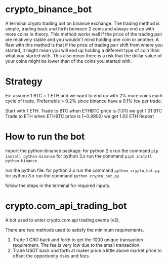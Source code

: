 # crypto_binance_bot
A terminal crypto trading bot on binance exchange. The trading method is simple, trading back and forth between 2 coins and always end up with more coins in theory. This method works well if the price of the trading pair are relatively stable and you wouldn't mind holding one coin or another. A flaw with this method is that if the price of trading pair shift from where you started, it might mean you will end up holding a different type of coin than what you started with. This also mean there is a risk that the dollar value of your coins might be lower than of the coins you started with.

# Strategy

Ex: assume 1 BTC = 1 ETH and we want to end up with 2% more coins each cycle of trade. Preferrable > 0.2% since binance have a 0.1% fee per trade.

Start with 1 ETH.
Trade to BTC when ETHBTC price is (1.01) we get 1.01 BTC
Trade to ETH when ETHBTC price is (~0.9902) we get  1.02 ETH
Repeat

# How to run the bot

import the python-binance package:
for python 2.x run the command `pip install python-binance`
for python 3.x run the command `pip3 install python-binance`

run the python file:
for python 2.x run the command `python crypto_bot.py`
for python 3.x run the command `python crypto_bot.py`

follow the steps in the terminal for required inputs. 


# crypto.com_api_trading_bot
A bot used to enter crypto.com api trading events (v2).

There are two methods used to satisfy the minimum requirements.
1) Trade 1 CRO back and forth to get the 1000 unique transaction requirement. The fee is very low due to the small transaction.
2) Trade USDT back and forth at maker price a little above market price to offset the opportunity risks and fees.
